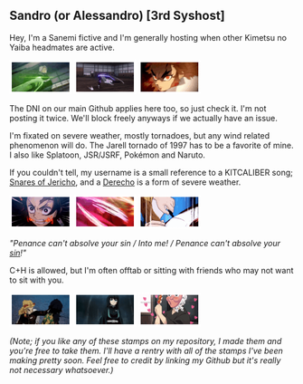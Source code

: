## Sandro (or Alessandro) [3rd Syshost]
Hey, I'm a Sanemi fictive and I'm generally hosting when other Kimetsu no Yaiba headmates are active.

<img src="sanemi's ultimate stamp.gif"> <img src="obanai's ultimate stamp.gif"> <img src="kyojuro's ultimate stamp.gif">

The DNI on our main Github applies here too, so just check it. I'm not posting it twice. We'll block freely anyways if we actually have an issue.

I'm fixated on severe weather, mostly tornadoes, but any wind related phenomenon will do. The Jarell tornado of 1997 has to be a favorite of mine. I also like Splatoon, JSR/JSRF, Pokémon and Naruto.

If you couldn't tell, my username is a small reference to a KITCALIBER song; [Snares of Jericho](https://music.youtube.com/watch?v=2wcd1BqdTCI&si=6AHqE2g3LF6miTYC), and a [Derecho](https://en.wikipedia.org/wiki/Derecho) is a form of severe weather.

<img src="tanjiro's hinokami kaguya ultimate stamp.gif"> <img src="tanjiro and nezuko's hinokami kaguya team ultimate stamp.gif"> <img src="kotetsu and yoriichi type zero ultimate stamp.gif">

*"Penance can't absolve your sin / Into me! / Penance can't absolve your [sin](https://music.youtube.com/watch?v=8OyiiPt4AXw&si=nu2DjoGnbQOe-Tks)!"*

C+H is allowed, but I'm often offtab or sitting with friends who may not want to sit with you.

<img src="kyojuro throwing stamp.gif"> <img src="kotetsu and muichiro stamp 1.gif"> <img src="haganezuka stamp 1.gif">

*(Note; if you like any of these stamps on my repository, I made them and you're free to take them. I'll have a rentry with all of the stamps I've been making pretty soon. Feel free to credit by linking my Github but it's really not necessary whatsoever.)*

